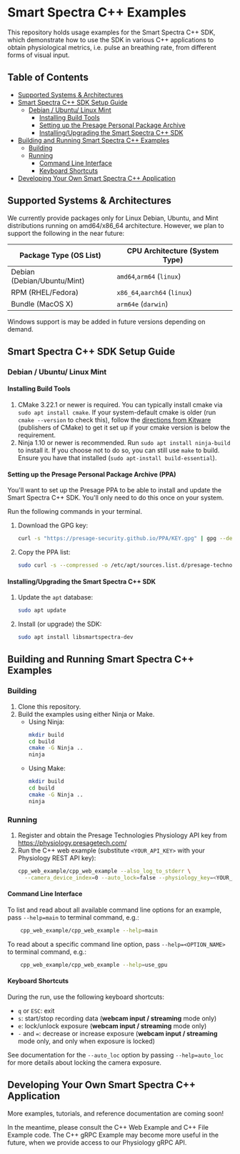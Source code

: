 # Smart Spectra C++ Examples
This repository holds usage examples for the Smart Spectra C++ SDK, which demonstrate how to use the SDK in various C++
applications to obtain physiological metrics, i.e. pulse an breathing rate, from different forms of visual input.

## Table of Contents

 - [Supported Systems & Architectures](#supported-systems--architectures)
 - [Smart Spectra C++ SDK Setup Guide](#smart-spectra-c-sdk-setup-guide)
   - [Debian / Ubuntu/ Linux Mint](#debian--ubuntu-linux-mint)
     - [Installing Build Tools](#installing-build-tools)
     - [Setting up the Presage Personal Package Archive](#setting-up-the-presage-personal-package-archive-ppa)
     - [Installing/Upgrading the Smart Spectra C++ SDK](#installingupgrading-the-smart-spectra-c-sdk)
 - [Building and Running Smart Spectra C++ Examples](#building-and-running-smart-spectra-c-examples)
   - [Building](#building)
   - [Running](#running)
     - [Command Line Interface](#command-line-interface)
     - [Keyboard Shortcuts](#keyboard-shortcuts)
 - [Developing Your Own Smart Spectra C++ Application](#developing-your-own-smart-spectra-c-application) 


## Supported Systems & Architectures

We currently provide packages only for Linux Debian, Ubuntu, and Mint distributions running on amd64/x86_64 architecture.
However, we plan to support the following in the near future:

| Package Type (OS List)      | CPU Architecture (System Type) |
|-----------------------------|--------------------------------|
| Debian (Debian/Ubuntu/Mint) | `amd64`,`arm64` (`linux`)      |
| RPM (RHEL/Fedora)           | `x86_64`,`aarch64` (`linux`)   |
| Bundle (MacOS X)            | `arm64e`           (`darwin`)  |

Windows support is may be added in future versions depending on demand.
## Smart Spectra C++ SDK Setup Guide
### Debian / Ubuntu/ Linux Mint
#### Installing Build Tools
1. CMake 3.22.1 or newer is required. You can typically install cmake via `sudo apt install cmake`. If your system-default cmake is older (run `cmake --version` to check this), follow the [directions from Kitware](https://apt.kitware.com/) (publishers of CMake) to get it set up if your cmake version is below the requirement.
2. Ninja 1.10 or newer is recommended. Run `sudo apt install ninja-build` to install it. If you choose not to do so, you can still use `make` to build. Ensure you have that installed (`sudo apt-install build-essential`).

#### Setting up the Presage Personal Package Archive (PPA)
You'll want to set up the Presage PPA to be able to install and update the Smart Spectra C++ SDK. You'll only need to do this once on your system.

Run the following commands in your terminal.
1. Download the GPG key:
    ```bash
    curl -s "https://presage-security.github.io/PPA/KEY.gpg" | gpg --dearmor | sudo tee /etc/apt/trusted.gpg.d/presage-technologies.gpg >/dev/null
    ```
2. Copy the PPA list:
    ```bash
    sudo curl -s --compressed -o /etc/apt/sources.list.d/presage-technologies.list "https://presage-security.github.io/PPA/presage-technologies.list"
    ```

#### Installing/Upgrading the Smart Spectra C++ SDK

1. Update the `apt` database:
    ```bash
    sudo apt update
    ```
2. Install (or upgrade) the SDK:
    ```bash
    sudo apt install libsmartspectra-dev
    ```

## Building and Running Smart Spectra C++ Examples
### Building
1. Clone this repository.
2. Build the examples using either Ninja or Make.
   - Using Ninja: 
       ```bash
       mkdir build
       cd build
       cmake -G Ninja ..
       ninja
       ```
   - Using Make:
       ```bash
       mkdir build
       cd build
       cmake -G Ninja ..
       ninja
       ```
### Running
1. Register and obtain the Presage Technologies Physiology API key from https://physiology.presagetech.com/ 
2. Run the C++ web example (substitute `<YOUR_API_KEY>` with your Physiology REST API key):
    ```bash
    cpp_web_example/cpp_web_example --also_log_to_stderr \
      --camera_device_index=0 --auto_lock=false --physiology_key=<YOUR_API_KEY_HERE>
    ```
#### Command Line Interface
To list and read about all available command line options for an example, pass `--help=main` to terminal command, e.g.:
```bash
    cpp_web_example/cpp_web_example --help=main
```

To read about a specific command line option, pass `--help=<OPTION_NAME>` to terminal command, e.g.:
```bash
    cpp_web_example/cpp_web_example --help=use_gpu
```

#### Keyboard Shortcuts
During the run, use the following keyboard shortcuts:
- `q` or `ESC`: exit
- `s`: start/stop recording data (**webcam input / streaming** mode only)
- `e`: lock/unlock exposure (**webcam input / streaming** mode only)
- `-` and `=`: decrease or increase exposure (**webcam input / streaming** mode only, and only when exposure is locked)

See documentation for the `--auto_loc` option by passing `--help=auto_loc` for more details about locking the camera exposure.

## Developing Your Own Smart Spectra C++ Application

More examples, tutorials, and reference documentation are coming soon! 

In the meantime, please consult the C++ Web Example and C++ File Example code.
The C++ gRPC Example may become more useful in the future, when we provide access to our Physiology gRPC API.
